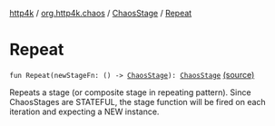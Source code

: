 [http4k](../../index.md) / [org.http4k.chaos](../index.md) / [ChaosStage](index.md) / [Repeat](./-repeat.md)

# Repeat

`fun Repeat(newStageFn: () -> `[`ChaosStage`](index.md)`): `[`ChaosStage`](index.md) [(source)](https://github.com/http4k/http4k/blob/master/http4k-testing-chaos/src/main/kotlin/org/http4k/chaos/ChaosStage.kt#L22)

Repeats a stage (or composite stage in repeating pattern). Since ChaosStages are STATEFUL,
the stage function will be fired on each iteration and expecting a NEW instance.

